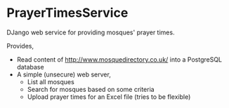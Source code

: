 # PrayerTimesService
DJango web service for providing mosques' prayer times.

Provides,
- Read content of http://www.mosquedirectory.co.uk/ into a PostgreSQL database
- A simple (unsecure) web server,
  - List all mosques
  - Search for mosques based on some criteria
  - Upload prayer times for an Excel file (tries to be flexible)
